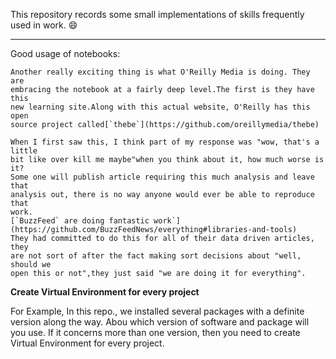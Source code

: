 This repository records some small implementations of skills frequently used in work. :smile:
<hr>
Good usage of notebooks:

    Another really exciting thing is what O'Reilly Media is doing. They are 
    embracing the notebook at a fairly deep level.The first is they have this
    new learning site.Along with this actual website, O'Reilly has this open
    source project called[`thebe`](https://github.com/oreillymedia/thebe)

    When I first saw this, I think part of my response was "wow, that's a little
    bit like over kill me maybe"when you think about it, how much worse is it?
    Some one will publish article requiring this much analysis and leave that 
    analysis out, there is no way anyone would ever be able to reproduce that 
    work. 
    [`BuzzFeed` are doing fantastic work`](https://github.com/BuzzFeedNews/everything#libraries-and-tools)
    They had committed to do this for all of their data driven articles, they 
    are not sort of after the fact making sort decisions about "well, should we 
    open this or not",they just said "we are doing it for everything". 

**Create Virtual Environment for every project**

For Example, In this repo., we installed several packages with a definite version along the way.
Abou which version of software and package will you use. If it concerns more than one version, then 
you need to create Virtual Environment for every project.